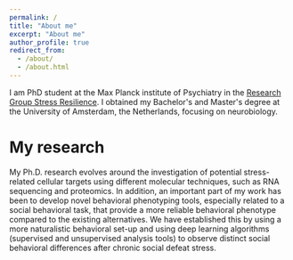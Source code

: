 ```yaml
---
permalink: /
title: "About me"
excerpt: "About me"
author_profile: true
redirect_from: 
  - /about/
  - /about.html
---
```


I am PhD student at the Max Planck institute of Psychiatry in the [Research Group Stress Resilience](https://www.psych.mpg.de/schmidtlab). I obtained my Bachelor's and Master's degree at the University of Amsterdam, the Netherlands, focusing on neurobiology. 

My research
======
My Ph.D. research evolves around the investigation of potential stress-related cellular targets using different molecular techniques, such as RNA sequencing and proteomics. In addition, an important part of my work has been to develop novel behavioral phenotyping tools, especially related to a social behavioral task, that provide a more reliable behavioral phenotype compared to the existing alternatives. We have established this by using a more naturalistic behavioral set-up and using deep learning algorithms (supervised and unsupervised analysis tools) to observe distinct social behavioral differences after chronic social defeat stress.
